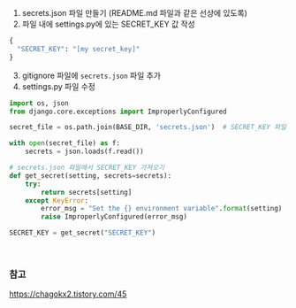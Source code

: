 1. secrets.json 파일 만들기 (README.md 파일과 같은 선상에 있도록)
2. 파일 내에 settings.py에 있는 SECRET_KEY 값 작성
```python
{
  "SECRET_KEY": "[my secret_key]"
}
```
3. gitignore 파일에 `secrets.json` 파일 추가
4. settings.py 파일 수정 
```python
import os, json
from django.core.exceptions import ImproperlyConfigured

secret_file = os.path.join(BASE_DIR, 'secrets.json')  # SECRET_KEY 파일 위치

with open(secret_file) as f:
    secrets = json.loads(f.read())

# secrets.json 파일에서 SECRET_KEY 가져오기    
def get_secret(setting, secrets=secrets):
    try:
        return secrets[setting]
    except KeyError:
        error_msg = "Set the {} environment variable".format(setting)
        raise ImproperlyConfigured(error_msg)

SECRET_KEY = get_secret("SECRET_KEY")
```

<br>

### 참고
https://chagokx2.tistory.com/45
